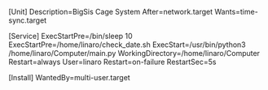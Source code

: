 [Unit]
Description=BigSis Cage System
After=network.target
Wants=time-sync.target

[Service]
ExecStartPre=/bin/sleep 10
ExecStartPre=/home/linaro/check_date.sh
ExecStart=/usr/bin/python3 /home/linaro/Computer/main.py
WorkingDirectory=/home/linaro/Computer
Restart=always
User=linaro
Restart=on-failure
RestartSec=5s

[Install]
WantedBy=multi-user.target